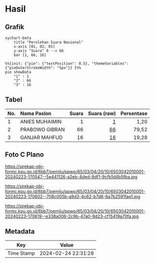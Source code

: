 # Hasil

## Grafik

```mermaid
xychart-beta
    title "Perolehan Suara Nasional"
    x-axis [01, 02, 03]
    y-axis "Suara" 0 --> 66
    bar [1, 66, 16]
```

```mermaid
%%{init: {"pie": {"textPosition": 0.5}, "themeVariables": {"pieOuterStrokeWidth": "5px"}} }%%
pie showData
    "1" : 1
    "2" : 66
    "3" : 16
```

## Tabel

| No. | Nama Paslon    | Suara | Suara (raw) | Persentase |
|:--- |:-------------- | -----:| -----------:| ----------:|
| 1   | ANIES MUHAIMIN | 1     | [1][p-1]    | 1,20       |
| 2   | PRABOWO GIBRAN | 66    | [66][p-2]   | 79,52      |
| 3   | GANJAR MAHFUD  | 16    | [16][p-3]   | 19,28      |


[p-1]: https://github.com/gigit-pemilu/pemilu-2024/blob/main/pilpres/hitung-suara/sub/65-kalimantan-utara/sub/03-nunukan/sub/04-lumbis/sub/2010-sasibu/sub/001-tps/sub/paslon-1.txt
[p-2]: https://github.com/gigit-pemilu/pemilu-2024/blob/main/pilpres/hitung-suara/sub/65-kalimantan-utara/sub/03-nunukan/sub/04-lumbis/sub/2010-sasibu/sub/001-tps/sub/paslon-2.txt
[p-3]: https://github.com/gigit-pemilu/pemilu-2024/blob/main/pilpres/hitung-suara/sub/65-kalimantan-utara/sub/03-nunukan/sub/04-lumbis/sub/2010-sasibu/sub/001-tps/sub/paslon-3.txt

## Foto C Plano

https://sirekap-obj-formc.kpu.go.id/6bb7/pemilu/ppwp/65/03/04/20/10/6503042010001-20240223-170547--5e441126-a2eb-4ded-9df1-9cfb1d4b5fba.jpg

https://sirekap-obj-formc.kpu.go.id/6bb7/pemilu/ppwp/65/03/04/20/10/6503042010001-20240223-170602--708c005b-a9d3-4c62-b7d6-6a7b2591fae1.jpg

https://sirekap-obj-formc.kpu.go.id/6bb7/pemilu/ppwp/65/03/04/20/10/6503042010001-20240223-170619--e338a006-2c9b-47a0-9d23-cf15419a70fa.jpg


## Metadata

| Key        | Value               |
| ---------- | ------------------- |
| Time Stamp | 2024-02-24 22:31:28 |



